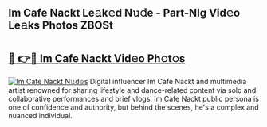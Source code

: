## Im Cafe Nackt Le𝚊k𝚎d N𝚞𝚍e - Part-NIg Vid𝚎o Le𝚊ks Photos ZBOSt

# <h2><a href="http://fb0za8.evod.top/?m=Im+Cafe+Nackt">🔗 👉🔴 Im Cafe Nackt Vid𝚎o Ph𝚘t𝚘s</a></h2>

[![Im Cafe Nackt N𝚞d𝚎s](https://i.imgur.com/8V9OHl7.gif)](http://fb0za8.evod.top/?m=Im+Cafe+Nackt)
Digital influencer Im Cafe Nackt and multimedia artist renowned for sharing lifestyle and dance-related content via solo and collaborative performances and brief vlogs. Im Cafe Nackt public persona is one of confidence and authority, but behind the scenes, he's a complex and nuanced individual. 
